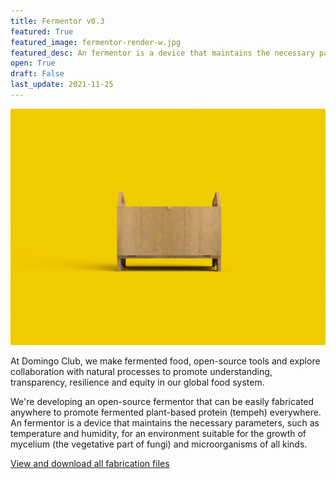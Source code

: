 ```yaml
---
title: Fermentor v0.3
featured: True
featured_image: fermentor-render-w.jpg
featured_desc: An fermentor is a device that maintains the necessary parameters for an environment suitable for the growth of mycelium (the vegetative part of fungi)
open: True
draft: False
last_update: 2021-11-25
---
```


![](fermentor-render-w.jpg)

At Domingo Club, we make fermented food, open-source tools and explore collaboration with natural processes to promote understanding, transparency, resilience and equity in our global food system.

We're developing an open-source fermentor that can be easily fabricated anywhere to promote fermented plant-based protein (tempeh) everywhere. An fermentor is a device that maintains the necessary parameters, such as temperature and humidity, for an environment suitable for the growth of mycelium (the vegetative part of fungi) and microorganisms of all kinds.

[View and download all fabrication files](button:https://github.com/domingoclub/domingo-fermentor)


